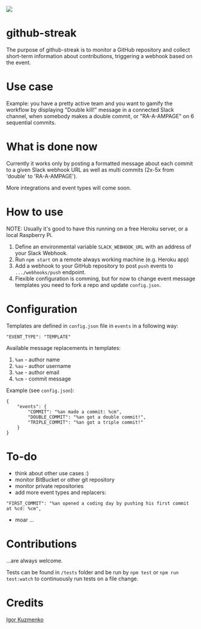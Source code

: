![](https://travis-ci.org/kuzzmi/github-streak.svg?branch=master)

# github-streak

The purpose of github-streak is to monitor a GitHub repository and collect short-term information about contributions, triggering a webhook based on the event.

# Use case

Example: you have a pretty active team and you want to gamify the workflow by displaying "Double kill!" message in a connected Slack channel, when somebody makes a double commit, or "RA-A-AMPAGE" on 6 sequential commits.

# What is done now

Currently it works only by posting a formatted message about each commit to a given Slack webhook URL as well as multi commits (2x-5x from 'double' to 'RA-A-AMPAGE').

More integrations and event types will come soon.

# How to use

NOTE: Usually it's good to have this running on a free Heroku server, or a local Raspberry Pi.

1. Define an environmental variable `SLACK_WEBHOOK_URL` with an address of your Slack Webhook.
2. Run `npm start` on a remote always working machine (e.g. Heroku app)
3. Add a webhook to your GitHub repository to post `push` events to `.../webhooks/push` endpoint.
4. Flexible configuration is comming, but for now to change event message templates you need to fork a repo and update `config.json`.

# Configuration

Templates are defined in `config.json` file in `events` in a following way:
```
"EVENT_TYPE": "TEMPLATE"
```

Available message replacements in templates:
1. `%an` - author name
2. `%au` - author username
3. `%ae` - author email
4. `%cm` - commit message

Example (see `config.json`):
```
{
    "events": {
        "COMMIT": "%an made a commit: %cm",
        "DOUBLE_COMMIT": "%an got a double commit!",
        "TRIPLE_COMMIT": "%an got a triple commit!"
    }
}
```

# To-do

* think about other use cases :)
* monitor BitBucket or other git repository
* monitor private repositories
* add more event types and replacers:
```
"FIRST_COMMIT": "%an opened a coding day by pushing his first commit at %cd: %cm",
```
* moar
...

# Contributions

...are always welcome.

Tests can be found in `/tests` folder and be run by `npm test` or `npm run test:watch` to continuously run tests on a file change.

# Credits

[Igor Kuzmenko](https://kuzzmi.com)

